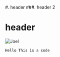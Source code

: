#. header
###. header 2<br/>
# header
![Joel](https://github.com/jfradkin/skills-communicate-using-markdown/assets/7979525/7762e6bc-3982-48cf-8783-e78da8422113)

`Hello This is a code`
